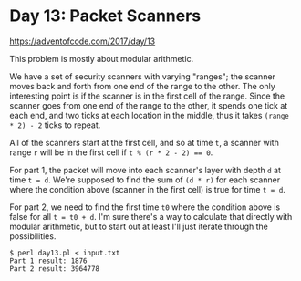# Day 13: Packet Scanners

<https://adventofcode.com/2017/day/13>

This problem is mostly about modular arithmetic.

We have a set of security scanners with varying "ranges"; the scanner moves
back and forth from one end of the range to the other. The only interesting
point is if the scanner is in the first cell of the range. Since the scanner
goes from one end of the range to the other, it spends one tick at each end,
and two ticks at each location in the middle, thus it takes `(range * 2) -
2` ticks to repeat.

All of the scanners start at the first cell, and so at time `t`, a scanner
with range `r` will be in the first cell if `t % (r * 2 - 2) == 0`.

For part 1, the packet will move into each scanner's layer with depth `d` at
time `t = d`. We're supposed to find the sum of `(d * r)` for each scanner
where the condition above (scanner in the first cell) is true for time `t =
d`.

For part 2, we need to find the first time `t0` where the condition above
is false for all `t = t0 + d`. I'm sure there's a way to calculate that
directly with modular arithmetic, but to start out at least I'll just
iterate through the possibilities.

```
$ perl day13.pl < input.txt 
Part 1 result: 1876
Part 2 result: 3964778
```
